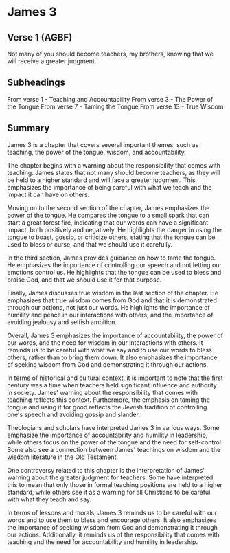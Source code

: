 # James 3

## Verse 1 (AGBF)

Not many of you should become teachers, my brothers, knowing that we will receive a greater judgment.

## Subheadings

From verse 1 - Teaching and Accountability
From verse 3 - The Power of the Tongue
From verse 7 - Taming the Tongue
From verse 13 - True Wisdom

## Summary

James 3 is a chapter that covers several important themes, such as teaching, the power of the tongue, wisdom, and accountability. 

The chapter begins with a warning about the responsibility that comes with teaching. James states that not many should become teachers, as they will be held to a higher standard and will face a greater judgment. This emphasizes the importance of being careful with what we teach and the impact it can have on others.

Moving on to the second section of the chapter, James emphasizes the power of the tongue. He compares the tongue to a small spark that can start a great forest fire, indicating that our words can have a significant impact, both positively and negatively. He highlights the danger in using the tongue to boast, gossip, or criticize others, stating that the tongue can be used to bless or curse, and that we should use it carefully.

In the third section, James provides guidance on how to tame the tongue. He emphasizes the importance of controlling our speech and not letting our emotions control us. He highlights that the tongue can be used to bless and praise God, and that we should use it for that purpose.

Finally, James discusses true wisdom in the last section of the chapter. He emphasizes that true wisdom comes from God and that it is demonstrated through our actions, not just our words. He highlights the importance of humility and peace in our interactions with others, and the importance of avoiding jealousy and selfish ambition.

Overall, James 3 emphasizes the importance of accountability, the power of our words, and the need for wisdom in our interactions with others. It reminds us to be careful with what we say and to use our words to bless others, rather than to bring them down. It also emphasizes the importance of seeking wisdom from God and demonstrating it through our actions. 

In terms of historical and cultural context, it is important to note that the first century was a time when teachers held significant influence and authority in society. James' warning about the responsibility that comes with teaching reflects this context. Furthermore, the emphasis on taming the tongue and using it for good reflects the Jewish tradition of controlling one's speech and avoiding gossip and slander.

Theologians and scholars have interpreted James 3 in various ways. Some emphasize the importance of accountability and humility in leadership, while others focus on the power of the tongue and the need for self-control. Some also see a connection between James' teachings on wisdom and the wisdom literature in the Old Testament.

One controversy related to this chapter is the interpretation of James' warning about the greater judgment for teachers. Some have interpreted this to mean that only those in formal teaching positions are held to a higher standard, while others see it as a warning for all Christians to be careful with what they teach and say.

In terms of lessons and morals, James 3 reminds us to be careful with our words and to use them to bless and encourage others. It also emphasizes the importance of seeking wisdom from God and demonstrating it through our actions. Additionally, it reminds us of the responsibility that comes with teaching and the need for accountability and humility in leadership.